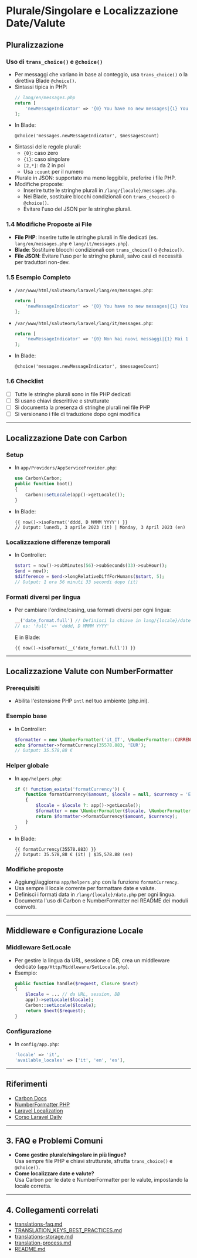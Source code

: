 # Plurale/Singolare e Localizzazione Date/Valute

## Pluralizzazione

### Uso di `trans_choice()` e `@choice()`
- Per messaggi che variano in base al conteggio, usa `trans_choice()` o la direttiva Blade `@choice()`.
- Sintassi tipica in PHP:
  ```php
  // lang/en/messages.php
  return [
      'newMessageIndicator' => '{0} You have no new messages|{1} You have 1 new message|[2,*] You have :count new messages',
  ];
  ```
- In Blade:
  ```blade
  @choice('messages.newMessageIndicator', $messagesCount)
  ```
- Sintassi delle regole plurali:
  - `{0}`: caso zero
  - `{1}`: caso singolare
  - `[2,*]`: da 2 in poi
  - Usa `:count` per il numero
- Plurale in JSON: supportato ma meno leggibile, preferire i file PHP.
- Modifiche proposte:
  - Inserire tutte le stringhe plurali in `/lang/{locale}/messages.php`.
  - Nei Blade, sostituire blocchi condizionali con `trans_choice()` o `@choice()`.
  - Evitare l'uso del JSON per le stringhe plurali.

### 1.4 Modifiche Proposte ai File
- **File PHP**: Inserire tutte le stringhe plurali in file dedicati (es. `lang/en/messages.php` e `lang/it/messages.php`).
- **Blade**: Sostituire blocchi condizionali con `trans_choice()` o `@choice()`.
- **File JSON**: Evitare l'uso per le stringhe plurali, salvo casi di necessità per traduttori non-dev.

### 1.5 Esempio Completo
- `/var/www/html/saluteora/laravel/lang/en/messages.php`:
  ```php
  return [
      'newMessageIndicator' => '{0} You have no new messages|{1} You have 1 new message|[2,*] You have :count new messages',
  ];
  ```
- `/var/www/html/saluteora/laravel/lang/it/messages.php`:
  ```php
  return [
      'newMessageIndicator' => '{0} Non hai nuovi messaggi|{1} Hai 1 nuovo messaggio|[2,*] Hai :count nuovi messaggi',
  ];
  ```
- In Blade:
  ```blade
  @choice('messages.newMessageIndicator', $messagesCount)
  ```

### 1.6 Checklist
- [ ] Tutte le stringhe plurali sono in file PHP dedicati
- [ ] Si usano chiavi descrittive e strutturate
- [ ] Si documenta la presenza di stringhe plurali nei file PHP
- [ ] Si versionano i file di traduzione dopo ogni modifica

---

## Localizzazione Date con Carbon

### Setup
- In `app/Providers/AppServiceProvider.php`:
  ```php
  use Carbon\Carbon;
  public function boot()
  {
      Carbon::setLocale(app()->getLocale());
  }
  ```
- In Blade:
  ```blade
  {{ now()->isoFormat('dddd, D MMMM YYYY') }}
  // Output: lunedì, 3 aprile 2023 (it) | Monday, 3 April 2023 (en)
  ```

### Localizzazione differenze temporali
- In Controller:
  ```php
  $start = now()->subMinutes(56)->subSeconds(33)->subHour();
  $end = now();
  $difference = $end->longRelativeDiffForHumans($start, 5);
  // Output: 1 ora 56 minuti 33 secondi dopo (it)
  ```

### Formati diversi per lingua
- Per cambiare l'ordine/casing, usa formati diversi per ogni lingua:
  ```php
  __('date_format.full') // Definisci la chiave in lang/{locale}/date.php
  // es: 'full' => 'dddd, D MMMM YYYY'
  ```
  E in Blade:
  ```blade
  {{ now()->isoFormat(__('date_format.full')) }}
  ```

---

## Localizzazione Valute con NumberFormatter

### Prerequisiti
- Abilita l'estensione PHP `intl` nel tuo ambiente (php.ini).

### Esempio base
- In Controller:
  ```php
  $formatter = new \NumberFormatter('it_IT', \NumberFormatter::CURRENCY);
  echo $formatter->formatCurrency(35578.883, 'EUR');
  // Output: 35.578,88 €
  ```

### Helper globale
- In `app/helpers.php`:
  ```php
  if (! function_exists('formatCurrency')) {
      function formatCurrency($amount, $locale = null, $currency = 'EUR')
      {
          $locale = $locale ?: app()->getLocale();
          $formatter = new \NumberFormatter($locale, \NumberFormatter::CURRENCY);
          return $formatter->formatCurrency($amount, $currency);
      }
  }
  ```
- In Blade:
  ```blade
  {{ formatCurrency(35578.883) }}
  // Output: 35.578,88 € (it) | $35,578.88 (en)
  ```

### Modifiche proposte
- Aggiungi/aggiorna `app/helpers.php` con la funzione `formatCurrency`.
- Usa sempre il locale corrente per formattare date e valute.
- Definisci i formati data in `/lang/{locale}/date.php` per ogni lingua.
- Documenta l'uso di Carbon e NumberFormatter nei README dei moduli coinvolti.

---

## Middleware e Configurazione Locale

### Middleware SetLocale
- Per gestire la lingua da URL, sessione o DB, crea un middleware dedicato (`app/Http/Middleware/SetLocale.php`).
- Esempio:
  ```php
  public function handle($request, Closure $next)
  {
      $locale = ... // da URL, session, DB
      app()->setLocale($locale);
      Carbon::setLocale($locale);
      return $next($request);
  }
  ```

### Configurazione
- In `config/app.php`:
  ```php
  'locale' => 'it',
  'available_locales' => ['it', 'en', 'es'],
  ```

---

## Riferimenti
- [Carbon Docs](https://carbon.nesbot.com/docs/)
- [NumberFormatter PHP](https://www.php.net/manual/en/class.numberformatter.php)
- [Laravel Localization](https://laravel.com/docs/12.x/localization)
- [Corso Laravel Daily](https://laraveldaily.com/course/multi-language-laravel)

---

## 3. FAQ e Problemi Comuni

- **Come gestire plurale/singolare in più lingue?**  
  Usa sempre file PHP e chiavi strutturate, sfrutta `trans_choice()` e `@choice()`.
- **Come localizzare date e valute?**  
  Usa Carbon per le date e NumberFormatter per le valute, impostando la locale corretta.

---

## 4. Collegamenti correlati

- [translations-faq.md](./translations-faq.md)
- [TRANSLATION_KEYS_BEST_PRACTICES.md](./TRANSLATION_KEYS_BEST_PRACTICES.md)
- [translations-storage.md](./translations-storage.md)
- [translation-process.md](./translation-process.md)
- [README.md](./README.md) 
